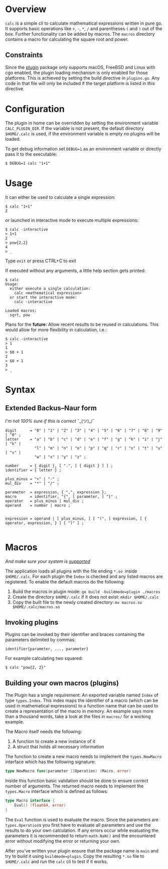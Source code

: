 # Overview

`calc` is a simple cli to calculate mathematical expressions written in pure go. It supports
basic operations  like `+`, `-`, `*`, `/` and parentheses `(` and `)` out of the box.
Further functionality can be added by macros. The `macros` directory contains a macro for
calculating the square root and power.

## Constraints

Since the [plugin](https://pkg.go.dev/plugin) package only supports macOS, FreeBSD and Linux
with cgo enabled, the plugin loading mechanism is only enabled for those platforms. This is
achieved by setting the build directive in `plugins.go`. Any code in that file will only be
included if the target platform is listed in this directive.

# Configuration

The plugin in home can be overridden by setting the environment variable `CALC_PLUGIN_DIR`.
If the variable is not present, the default directory `$HOME/.calc` is used, if the
environment variable is empty no plugins will be loaded.

To get debug information set `DEBUG=1` as an environment variable or directly pass it to
the executable:
```
$ DEBUG=1 calc "1+1"
```

# Usage

It can either be used to calculate a single expression:
```
$ calc "1+1"
2
```
or launched in interactive mode to execute multiple expressions:
```
$ calc -interactive
> 1+1
2
> pow{2,2}
4
> _
```
Type `exit` or press CTRL+C to exit

If executed without any arguments, a little help section gets printed:
```
$ calc
Usage:
  either execute a single calculation:
    calc <mathematical expression>
  or start the interactive mode:
    calc -interactive

Loaded macros:
  sqrt, pow
```

Plans for the **future**: Allow recent results to be reused in calculations. This would allow
for more flexibility in calculation, i.e.:
```
$ calc -interactive
> 1
1
> $0 + 1
2
> $0 + 1
3
> _
```

# Syntax

## Extended Backus–Naur form

_I'm not 100% sure if this is correct_ ¯\_(ツ)_/¯

```
digit      = "0" | "1" | "2" | "3" | "4" | "5" | "6" | "7" | "8" | "9" | "0" ;
letter     = "a" | "b" | "c" | "d" | "e" | "f" | "g" | "h" | "i" | "j" | "k" |
             "l" | "m" | "n" | "o" | "p" | "q" | "r" | "s" | "t" | "u" | "v" |
             "w" | "x" | "y" | "z" ;

number     = { digit }, [ ".", [ { digit } ] ] ;
identifier = { letter } ;

plus_minus = "+" | "-" ;
mul_div    = "*" | "/" ;

parameter  = expression, { ",", expression };
macro      = identifier, "{", [ parameter, ] "}" ;
operator   = plus_minus | mul_div ;
operand    = number | macro ;


expression = operand | [ plus_minus, ] [ "(", ] expression, [ { operator, expression, } ] [ ")" ] ;
             
```

# Macros

_And make sure your system is [supported](#constraints)_

The application loads all plugins with the file ending `*.so `inside `$HOME/.calc`. For each
plugin the `Index` is checked and any listed macros are registered.
To enable the default macros do the following:
1. Build the macros in plugin mode: `go build -buildmode=plugin ./macros`
2. Create the directory `$HOME/.calc` if it does not exist: `mkdir $HOME/.calc`
3. Copy the built file to the newly created directory: `mv macros.so $HOME/.calc/macros.so`

## Invoking plugins

Plugins can be invoked by their identifier and braces containing the parameters delimited by
commas:
```
identifier{parameter, ..., parameter}
```

For example calculating two squared:
```
$ calc "pow{2, 2}"
```

## Building your own macros (plugins)

The Plugin has a single requirement: An exported variable named `Index` of type `types.Index`.
This index maps the identifier of a macro (which can be used in mathematical expressions)
to a function name that can be used to create a representation of the macro in memory.
An example says more than a thousand words, take a look at the files in `macros/` for
a working example.

The Macro itself needs the following:
1. A function to create a new instance of it
2. A struct that holds all necessary information

The function to create a new macro needs to implement the `types.NewMacro` interface which
has the following signature:

```go
type NewMacro func(parameter []Operation) (Macro, error)
```

Inside this function basic validation should be done to ensure correct number of arguments.
The returned macro needs to implement the `types.Macro` interface which is defined as follows:

```go
type Macro interface {
	Eval() (float64, error)
}
```

The `Eval` function is used to evaluate the macro. Since the parameters are `types.Operation`s
you first have to evaluate all parameters and use the results to do your own calculation. If
any errors occur while evaluating the parameters it is recommended to return `math.NaN()` and
the encountered error without modifying the error or returning your own.

After you've written your plugin ensure that the package name is `main` and try to build it
using `buildmode=plugin`. Copy the resulting `*.so` file to `$HOME/.calc` and run the `calc`
cli to test if it works.
